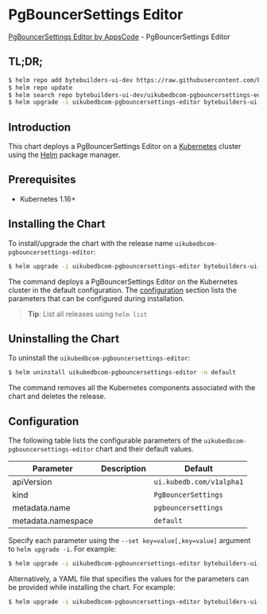 # PgBouncerSettings Editor

[PgBouncerSettings Editor by AppsCode](https://byte.builders) - PgBouncerSettings Editor

## TL;DR;

```bash
$ helm repo add bytebuilders-ui-dev https://raw.githubusercontent.com/bytebuilders/ui-wizards/
$ helm repo update
$ helm search repo bytebuilders-ui-dev/uikubedbcom-pgbouncersettings-editor --version=v0.4.17
$ helm upgrade -i uikubedbcom-pgbouncersettings-editor bytebuilders-ui-dev/uikubedbcom-pgbouncersettings-editor -n default --create-namespace --version=v0.4.17
```

## Introduction

This chart deploys a PgBouncerSettings Editor on a [Kubernetes](http://kubernetes.io) cluster using the [Helm](https://helm.sh) package manager.

## Prerequisites

- Kubernetes 1.16+

## Installing the Chart

To install/upgrade the chart with the release name `uikubedbcom-pgbouncersettings-editor`:

```bash
$ helm upgrade -i uikubedbcom-pgbouncersettings-editor bytebuilders-ui-dev/uikubedbcom-pgbouncersettings-editor -n default --create-namespace --version=v0.4.17
```

The command deploys a PgBouncerSettings Editor on the Kubernetes cluster in the default configuration. The [configuration](#configuration) section lists the parameters that can be configured during installation.

> **Tip**: List all releases using `helm list`

## Uninstalling the Chart

To uninstall the `uikubedbcom-pgbouncersettings-editor`:

```bash
$ helm uninstall uikubedbcom-pgbouncersettings-editor -n default
```

The command removes all the Kubernetes components associated with the chart and deletes the release.

## Configuration

The following table lists the configurable parameters of the `uikubedbcom-pgbouncersettings-editor` chart and their default values.

|     Parameter      | Description |               Default               |
|--------------------|-------------|-------------------------------------|
| apiVersion         |             | <code>ui.kubedb.com/v1alpha1</code> |
| kind               |             | <code>PgBouncerSettings</code>      |
| metadata.name      |             | <code>pgbouncersettings</code>      |
| metadata.namespace |             | <code>default</code>                |


Specify each parameter using the `--set key=value[,key=value]` argument to `helm upgrade -i`. For example:

```bash
$ helm upgrade -i uikubedbcom-pgbouncersettings-editor bytebuilders-ui-dev/uikubedbcom-pgbouncersettings-editor -n default --create-namespace --version=v0.4.17 --set apiVersion=ui.kubedb.com/v1alpha1
```

Alternatively, a YAML file that specifies the values for the parameters can be provided while
installing the chart. For example:

```bash
$ helm upgrade -i uikubedbcom-pgbouncersettings-editor bytebuilders-ui-dev/uikubedbcom-pgbouncersettings-editor -n default --create-namespace --version=v0.4.17 --values values.yaml
```
